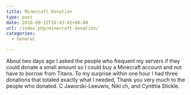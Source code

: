 ```yaml
---
title: Minecraft Donation
type: post
date: 2010-09-12T16:43:41+00:00
url: /index.php/minecraft-donation/
categories:
  - General

---
```

About two days ago I asked the people who frequent my servers if they could donate a small amount so I could buy a Minecraft account and not have to borrow from Titans. To my surprise within one hour I had three donations that totaled exactly what I needed, Thank you very much to the people who donated. C Jaworski-Leeuwis, Niki ch, and Cynthia Stickle.
